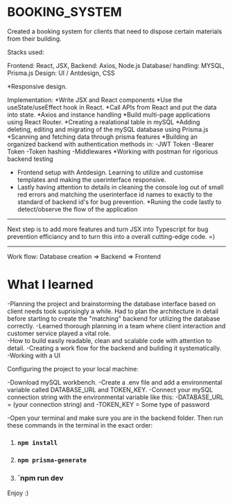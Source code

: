 # BOOKING_SYSTEM

Created a booking system for clients that need to dispose certain materials from their building. 

Stacks used:

Frontend: React, JSX, 
Backend: Axios, Node.js
Database/ handling: MYSQL, Prisma.js
Design: UI / Antdesign, CSS

*Responsive design. 

Implementation:
*Write JSX and React components
*Use the useState/useEffect hook in React.
*Call APIs from React and put the data into state.
*Axios and instance handling
*Build multi-page applications using React Router.
*Creating a realational table in mySQL
*Adding deleting, editing and migrating of the mySQL database using Prisma.js
*Scanning and fetching data through prisma features
*Building an organized backend with authentication methods in:
  -JWT Token
  -Bearer Token
  -Token hashing
  -Middlewares
*Working with postman for rigorious backend testing
* Frontend setup with Antdesign. Learning to utilize and customise templates and making the userinterface responsive.
* Lastly having attention to details in cleaning the console log out of small red errors and matching the userinterface id names to exactly to the      standard of  backend id's for bug prevention.
*Runing the code lastly to detect/observe the flow of the application

____________

Next step is to add more features and turn JSX into Typescript for bug prevention efficiancy and to turn this into a overall cutting-edge code. =)

____________

Work flow: Database creation => Backend => Frontend


# What I learned

-Planning the project and brainstorming the database interface based on client needs took suprisingly a while. Had to plan the architecture in detail before starting to create the "matching" backend for utilizing the database correctly.
-Learned thorough planning in a team where client interaction and  customer service played a vital role.  
-How to build easily readable, clean and scalable code with attention to detail.
-Creating a work flow for the backend and building it systematically.
-Working with a UI

Configuring the project to your local machine:

-Download mySQL workbench.
-Create a .env file and add a environmental variable called DATABASE_URL and TOKEN_KEY.
-Connect your mySQL connection string with the environmental variable like this:
-DATABASE_URL = (your connection string) and
-TOKEN_KEY = Some type of password

-Open your terminal and make sure you are in the backend folder.
Then run these commands in the terminal in the exact order:
1. ### `npm install`
2. ### `npm prisma-generate` 
3. ### `npm run dev

Enjoy :)

